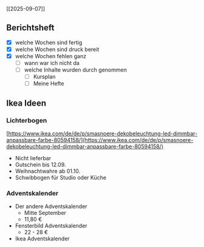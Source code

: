 [[2025-09-07]]
## Berichtsheft
- [x] welche Wochen sind fertig
- [x] welche Wochen sind druck bereit
- [x] welche Wochen fehlen ganz
	- [ ] wann war ich nicht da
	- [ ] welche Inhalte wurden durch genommen
		- [ ] Kursplan
		- [ ] Meine Hefte
## Ikea Ideen

### Lichterbogen
[https://www.ikea.com/de/de/p/smasnoere-dekobeleuchtung-led-dimmbar-anpassbare-farbe-80594158/](https://www.ikea.com/de/de/p/smasnoere-dekobeleuchtung-led-dimmbar-anpassbare-farbe-80594158/)
- Nicht lieferbar
- Gutschein bis 12.09.
- Weihnachtwahre ab 01.10.
- Schwibbogen für Studio oder Küche

  

### Adventskalender

- Der andere Adventskalender
	- Mitte September
	- 11,80 €
- Fensterbild Adventskalender
	- 22 - 28 €
- Ikea Adventskalender